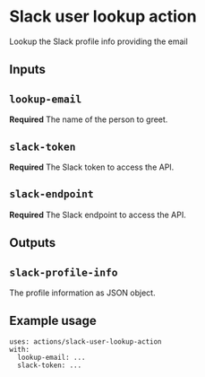 # Slack user lookup action

Lookup the Slack profile info providing the email

## Inputs

## `lookup-email`

**Required** The name of the person to greet.

## `slack-token`

**Required** The Slack token to access the API.

## `slack-endpoint`

**Required** The Slack endpoint to access the API.

## Outputs

## `slack-profile-info`

The profile information as JSON object.

## Example usage

```
uses: actions/slack-user-lookup-action
with:
  lookup-email: ...
  slack-token: ...
```
